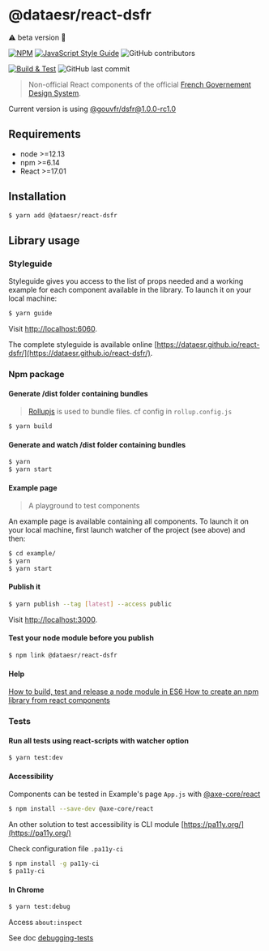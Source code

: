 # @dataesr/react-dsfr

:warning: beta version :hammer:


[![NPM](https://img.shields.io/npm/v/@dataesr/react-dsfr.svg)](https://www.npmjs.com/package/@dataesr/react-dsfr) [![JavaScript Style Guide](https://img.shields.io/badge/code_style-standard-brightgreen.svg)](https://standardjs.com) ![GitHub contributors](https://img.shields.io/github/contributors-anon/dataesr/react-dsfr?color=%23E52B50%20)

[![Build & Test](https://github.com/dataesr/react-dsfr/actions/workflows/check.yml/badge.svg?branch=master)](https://github.com/dataesr/react-dsfr/actions/workflows/check.yml) ![GitHub last commit](https://img.shields.io/github/last-commit/dataesr/react-dsfr?color=purple)


> Non-official React components of the official [French Governement Design System](https://gouvfr.atlassian.net/wiki/spaces/DB/overview?homepageId=145359476).

Current version is using [@gouvfr/dsfr@1.0.0-rc1.0](https://www.npmjs.com/package/@gouvfr/dsfr)

## Requirements

* node >=12.13
* npm >=6.14
* React >=17.01

## Installation

```bash
$ yarn add @dataesr/react-dsfr
```

## Library usage

### Styleguide

Styleguide gives you access to the list of props needed and a working example for each component available in the library. To launch it on your local machine:

```bash
$ yarn guide
```
Visit [http://localhost:6060](http://localhost:6060).

The complete styleguide is available online [https://dataesr.github.io/react-dsfr/](https://dataesr.github.io/react-dsfr/).

### Npm package

#### Generate /dist folder containing bundles

> [Rollupjs](https://www.rollupjs.org/guide/en/) is used to bundle files. cf config in `rollup.config.js`

```bash
$ yarn build
```

#### Generate and watch /dist folder containing bundles
```bash
$ yarn 
$ yarn start
```

#### Example page

> A playground to test components

An example page is available containing all components. To launch it on your local machine, first launch watcher of the project (see above) and then:

```bash
$ cd example/
$ yarn 
$ yarn start
```

#### Publish it
```bash
$ yarn publish --tag [latest] --access public
```

Visit [http://localhost:3000](http://localhost:3000).

#### Test your node module before you publish 

```bash
$ npm link @dataesr/react-dsfr
```

#### Help

[How to build, test and release a node module in ES6 ](https://dev.to/whitep4nth3r/how-to-build-test-and-release-a-node-module-in-es6-296b)
[How to create an npm library from react components](https://dev.to/jimjunior/how-to-create-an-npm-library-from-react-components-2m2)

### Tests

#### Run all tests using react-scripts with watcher option

```bash
$ yarn test:dev
```

#### Accessibility

Components can be tested in Example's page `App.js` with [@axe-core/react](https://www.npmjs.com/package/@axe-core/react)

```bash
$ npm install --save-dev @axe-core/react
```

An other solution to test accessibility is CLI module [https://pa11y.org/](https://pa11y.org/)

Check configuration file `.pa11y-ci`

```bash
$ npm install -g pa11y-ci
$ pa11y-ci
```

#### In Chrome

```bash
$ yarn test:debug
```

Access `about:inspect`

See doc [debugging-tests](https://create-react-app.dev/docs/debugging-tests/)
